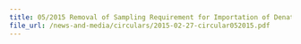 ```yaml
---
title: 05/2015 Removal of Sampling Requirement for Importation of Denatured Ethyl Alcohol
file_url: /news-and-media/circulars/2015-02-27-circular052015.pdf
---
```


